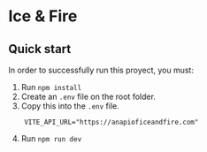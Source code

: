 # Ice & Fire

## Quick start

In order to successfully run this proyect, you must:

1. Run `npm install`
2. Create an `.env` file on the root folder.
3. Copy this into the `.env` file.

```env
    VITE_API_URL="https://anapioficeandfire.com"
```

4. Run `npm run dev`
